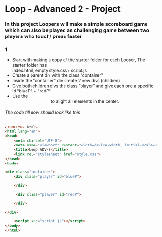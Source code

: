 # Loop - Advanced 2 - Project
### In this project Loopers will make a simple scoreboard game which can also be played as challenging game between two players who touch/ press faster

### 1
- Start with making a copy of the starter folder for each Looper, The starter folder has     
  index.html, empty style.css+ script.js
- Create a parent div with the class "container"
- Inside the "container" div create 2 new divs (children)
- Give both children divs the class "player" and give each one a specific id "blueP" + "redP"
- Use the <center> to alight all elements in the center.

###### The code till now should look like this
```html
<!DOCTYPE html>
<html lang="en">
<head>
    <meta charset="UTF-8">
    <meta name="viewport" content="width=device-width, initial-scale=1.0">
    <title>Loop ADV-2</title>
    <link rel="stylesheet" href="style.css">
</head>
<body>

<div class="container">
    <div class="player" id="blueP">
        
    </div>

     <div class="player" id="redP">
    
    </div>
  
</div>

    <script src="script.js"></script>
</body>
</html>
```
